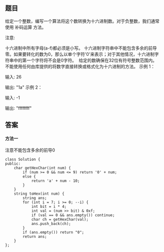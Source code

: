 ## 题目
给定一个整数，编写一个算法将这个数转换为十六进制数。对于负整数，我们通常使用 补码运算 方法。

注意:

十六进制中所有字母(a-f)都必须是小写。
十六进制字符串中不能包含多余的前导零。如果要转化的数为0，那么以单个字符'0'来表示；对于其他情况，十六进制字符串中的第一个字符将不会是0字符。 
给定的数确保在32位有符号整数范围内。
不能使用任何由库提供的将数字直接转换或格式化为十六进制的方法。
示例 1：

输入:
26

输出:
"1a"
示例 2：

输入:
-1

输出:
"ffffffff"


## 答案

#### 方法一
注意不能包含多余的前导0
```
class Solution {
public:
    char getHexChar(int num) {
        if (num >= 0 && num <= 9) return '0' + num;
        else {
            return 'a' + num - 10;
        }
    }
    string toHex(int num) {
        string ans;
        for (int i = 7; i >= 0; --i) {
            int bit = i * 4;
            int val = (num >> bit) & 0xf;
            if (val == 0 && ans.empty()) continue;
            char ch = getHexChar(val);
            ans.push_back(ch);
        }
        if (ans.empty()) return "0";
        return ans;
    }
};
```

